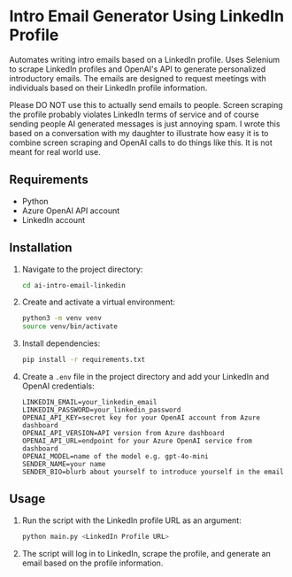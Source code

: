# Intro Email Generator Using LinkedIn Profile

Automates writing intro emails based on a LinkedIn profile. Uses Selenium to scrape LinkedIn profiles and OpenAI's API to generate personalized introductory emails. The emails are designed to request meetings with individuals based on their LinkedIn profile information.

Please DO NOT use this to actually send emails to people. Screen scraping the profile probably violates LinkedIn terms of service and of course sending people AI generated messages is just annoying spam. I wrote this based on a conversation with my daughter to illustrate how easy it is to combine screen scraping and OpenAI calls to do things like this. It is not meant for real world use.

## Requirements

- Python
- Azure OpenAI API account
- LinkedIn account

## Installation

1. Navigate to the project directory:
    ```sh
    cd ai-intro-email-linkedin
    ```
2. Create and activate a virtual environment:
    ```sh
    python3 -m venv venv
    source venv/bin/activate
    ```
3. Install dependencies:
    ```sh
    pip install -r requirements.txt
    ```
5. Create a `.env` file in the project directory and add your LinkedIn and OpenAI credentials:
    ```env
    LINKEDIN_EMAIL=your_linkedin_email
    LINKEDIN_PASSWORD=your_linkedin_password
    OPENAI_API_KEY=secret key for your OpenAI account from Azure dashboard
    OPENAI_API_VERSION=API version from Azure dashboard
    OPENAI_API_URL=endpoint for your Azure OpenAI service from dashboard
    OPENAI_MODEL=name of the model e.g. gpt-4o-mini
    SENDER_NAME=your name
    SENDER_BIO=blurb about yourself to introduce yourself in the email
    ```

## Usage

1. Run the script with the LinkedIn profile URL as an argument:
    ```sh
    python main.py <LinkedIn Profile URL>
    ```
2. The script will log in to LinkedIn, scrape the profile, and generate an email based on the profile information.

